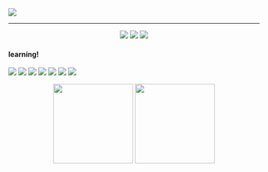 <img src="https://github.com/gabfernandes8/gabfernandes8/assets/124157058/643d6a3f-cda5-4f11-91a7-5ba51316ba91">

---

<div  align="center">
<a href="https://www.instagram.com/hbrielaf/" target="_blank"><img src="https://img.shields.io/badge/Instagram-CA7984?style=flat-squarer&logo=Instagram&logoColor=white"></a>
<a href="https://www.linkedin.com/in/gabriela-fernandes-715577266/" target="_blank"><img src="https://img.shields.io/badge/-LinkedIn-CA7984?style=flat-square&logo=LinkedIn&logoColor=white"></a>
<a href="mailto:gabriela.cavalcanti886@gmail.com" target="_blank"><img src="https://img.shields.io/badge/-Gmail-CA7984?style=flat-square&logo=Gmail&logoColor=white"></a>
</div>

#### learning!
<a href="[![JavaScript]"><img src="https://img.shields.io/badge/JavaScript-CA7984?style=for-the-badge&logo=javascript&logoColor=FFFFFF"></a>
<a href="[![HTML]"><img src="https://img.shields.io/badge/HTML5-CA7984?style=for-the-badge&logo=html5&logoColor=white"></a>
<a href="[![CSS]"><img src="https://img.shields.io/badge/CSS3-CA7984?style=for-the-badge&logo=css3&logoColor=white"></a>
<a href="[![JAVA]"><img src="https://img.shields.io/badge/Java-CA7984?style=for-the-badge&logo=java&logoColor=white"></a>
<a href="[![MYSQL]"><img src="https://img.shields.io/badge/MySQL-CA7984?style=for-the-badge&logo=mysql&logoColor=white"></a>
<a href="[![JSON]"><img src="https://img.shields.io/badge/json-CA7984?style=for-the-badge&logo=json&logoColor=white"></a>
<a href="[![KOTLIN]"><img src="https://img.shields.io/badge/Kotlin-CA7984&style=for-the-badge&logo=kotlin&logoColor=white"></a>

<div style="display: inline_block" align="center">
  <img height="160em" src="https://github-readme-stats.vercel.app/api?username=gabfernandes8&show_icons=true&theme=dracula&include_all_commits=true&count_private=true"/>
  <img height="160em" src="https://github-readme-stats.vercel.app/api/top-langs/?username=gabfernandes8&layout=compact&langs_count=7&theme=dracula"/>
</div>
